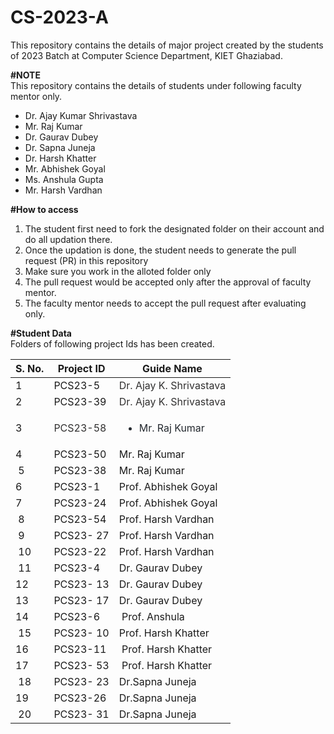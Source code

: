 # CS-2023-A
This repository contains the details of major project created by the students of 2023 Batch at Computer Science Department, KIET Ghaziabad.<br>

<b>#NOTE</b><br>
This repository contains the details of students under following faculty mentor only.<br>
<ul>
  <li>Dr. Ajay Kumar Shrivastava</li>
  <li>Mr. Raj Kumar</li>
  <li>Dr. Gaurav Dubey</li>
  <li>Dr. Sapna Juneja</li>
  <li>Dr. Harsh Khatter</li>
  <li>Mr. Abhishek Goyal</li>
  <li>Ms. Anshula Gupta</li>
  <li>Mr. Harsh Vardhan</li>
</ul>
  
<b>#How to access</b><br>
<ol>
  <li>The student first need to fork the designated folder on their account and do all updation there.</li>
  <li>Once the updation is done, the student needs to generate the pull request (PR) in this repository</li>
  <li>Make sure you work in the alloted folder only</li>
  <li>The pull request would be accepted only after the approval of faculty mentor.</li>
  <li>The faculty mentor needs to accept the pull request after evaluating only.</li>
 </ol>

<b>#Student Data</b><br>
Folders of following project Ids has been created.<br>
<table>
		<thead>
			<tr>
				<th>S. No.</th>
				<th>Project ID</th>
				<th>Guide Name</th>
			</tr>
		</thead>
		<tbody>
			<tr>
				<td>1</td>
				<td>PCS23-5</td>
				<td><font color="#313030">Dr. Ajay K. Shrivastava</font><br></td>
			</tr>
			<tr>
				<td>2</td>
				<td>PCS23-39</td>
				<td><font color="#313030">Dr. Ajay K. Shrivastava</font><br></td>
			</tr>
			<tr>
				<td>3</td>
				<td><font color="#313030">PCS23-58</font></td>
				<td><ul dir="auto" style="box-sizing: border-box; padding-left: 2em; margin-bottom: 16px; color: rgb(36, 41, 47); font-family: -apple-system, BlinkMacSystemFont, &quot;Segoe UI&quot;, Helvetica, Arial, sans-serif, &quot;Apple Color Emoji&quot;, &quot;Segoe UI Emoji&quot;; text-align: start;"><li style="box-sizing: border-box; margin-top: 0.25em;">Mr. Raj Kumar</li></ul></td>
			</tr>
			<tr>
				<td>4&nbsp;</td>
				<td>PCS23-50&nbsp;</td>
				<td>Mr. Raj Kumar&nbsp;</td>
			</tr>
			<tr>
				<td>&nbsp;5</td>
				<td>PCS23-38&nbsp;</td>
				<td>Mr. Raj Kumar&nbsp;</td>
			</tr>
			<tr>
				<td>6&nbsp;</td>
				<td>PCS23-1&nbsp;</td>
				<td>Prof. Abhishek Goyal&nbsp;</td>
			</tr>
			<tr>
				<td>7&nbsp;</td>
				<td>PCS23-24&nbsp;</td>
				<td>Prof. Abhishek Goyal&nbsp;</td>
			</tr>
			<tr>
				<td>&nbsp;8</td>
				<td>PCS23-54&nbsp;</td>
				<td>Prof. Harsh Vardhan&nbsp;</td>
			</tr>
			<tr>
				<td>&nbsp;9</td>
				<td>PCS23- 27</td>
				<td>Prof. Harsh Vardhan&nbsp;</td>
			</tr>
			<tr>
				<td>&nbsp;10</td>
				<td>PCS23-22&nbsp;</td>
				<td>Prof. Harsh Vardhan&nbsp;</td>
			</tr>
			<tr>
				<td>&nbsp;11</td>
				<td>PCS23-4&nbsp;</td>
				<td>Dr. Gaurav Dubey&nbsp;</td>
			</tr>
			<tr>
				<td>12&nbsp;</td>
				<td>PCS23- 13</td>
				<td>Dr. Gaurav Dubey&nbsp;</td>
			</tr>
			<tr>
				<td>13&nbsp;</td>
				<td>PCS23- 17</td>
				<td>Dr. Gaurav Dubey&nbsp;</td>
			</tr>
			<tr>
				<td>14&nbsp;</td>
				<td>PCS23-6&nbsp;</td>
				<td>&nbsp;Prof. Anshula</td>
			</tr>
			<tr>
				<td>&nbsp;15</td>
				<td>PCS23- 10</td>
				<td>Prof. Harsh Khatter&nbsp;</td>
			</tr>
			<tr>
				<td>16&nbsp;</td>
				<td>PCS23-11&nbsp;</td>
				<td>&nbsp;Prof. Harsh Khatter</td>
			</tr>
			<tr>
				<td>17&nbsp;</td>
				<td>PCS23- 53</td>
				<td>&nbsp;Prof. Harsh Khatter</td>
			</tr>
			<tr>
				<td>&nbsp;18</td>
				<td>PCS23- 23</td>
				<td>Dr.Sapna Juneja&nbsp;</td>
			</tr>
			<tr>
				<td>19&nbsp;</td>
				<td>PCS23-26&nbsp;</td>
				<td>Dr.Sapna Juneja&nbsp;</td>
			</tr>
			<tr>
				<td>&nbsp;20</td>
				<td>PCS23- 31</td>
				<td>Dr.Sapna Juneja&nbsp;</td>
			</tr>
		</tbody>
	</table>
